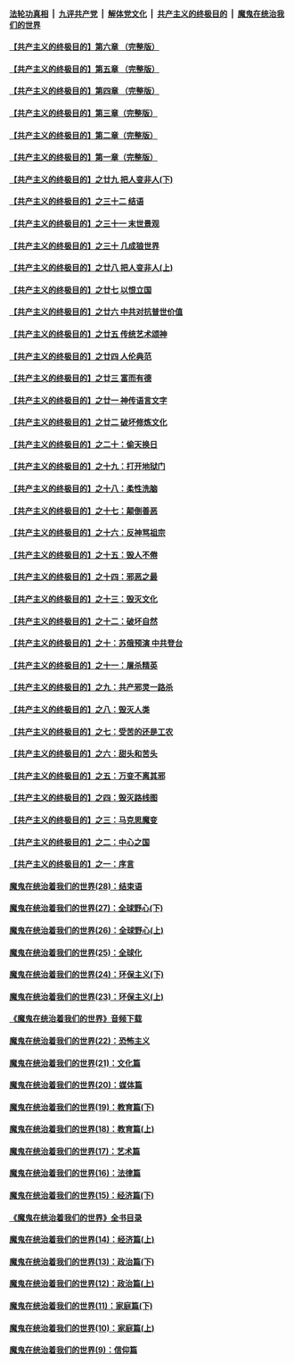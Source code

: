 

####  [法轮功真相](../../../../basic/blob/master/README.md?t=06201602) &nbsp;|&nbsp; [九评共产党](../../../../9ping.md/blob/master/README.md?t=06201602) &nbsp;|&nbsp; [解体党文化](../../../../jtdwh.md/blob/master/README.md?t=06201602)  &nbsp;|&nbsp; [共产主义的终极目的](../../../../gczydzjmd.md/blob/master/README.md?t=06201602) &nbsp;|&nbsp; [魔鬼在统治我们的世界](../../../../mgztzwmdsj.md/blob/master/README.md?t=06201602) 

#### [【共产主义的终极目的】第六章 （完整版）](../pages/nsc422/n11428913.md?t=06201602) 

#### [【共产主义的终极目的】第五章 （完整版）](../pages/nsc422/n11428912.md?t=06201602) 

#### [【共产主义的终极目的】第四章 （完整版）](../pages/nsc422/n11428907.md?t=06201602) 

#### [【共产主义的终极目的】第三章（完整版）](../pages/nsc422/n11428848.md?t=06201602) 

#### [【共产主义的终极目的】第二章（完整版）](../pages/nsc422/n11428831.md?t=06201602) 

#### [【共产主义的终极目的】第一章（完整版）](../pages/nsc422/n11417651.md?t=06201602) 

#### [【共产主义的终极目的】之廿九 把人变非人(下)](../pages/nsc422/n11344140.md?t=06201602) 

#### [【共产主义的终极目的】之三十二 结语](../pages/nsc422/n11360535.md?t=06201602) 

#### [【共产主义的终极目的】之三十一 末世景观](../pages/nsc422/n11351129.md?t=06201602) 

#### [【共产主义的终极目的】之三十 几成狼世界](../pages/nsc422/n11348280.md?t=06201602) 

#### [【共产主义的终极目的】之廿八 把人变非人(上)](../pages/nsc422/n11340492.md?t=06201602) 

#### [【共产主义的终极目的】之廿七 以恨立国](../pages/nsc422/n11336944.md?t=06201602) 

#### [【共产主义的终极目的】之廿六 中共对抗普世价值](../pages/nsc422/n11324785.md?t=06201602) 

#### [【共产主义的终极目的】之廿五 传统艺术颂神](../pages/nsc422/n11296396.md?t=06201602) 

#### [【共产主义的终极目的】之廿四 人伦典范](../pages/nsc422/n11296397.md?t=06201602) 

#### [【共产主义的终极目的】之廿三 富而有德](../pages/nsc422/n11283598.md?t=06201602) 

#### [【共产主义的终极目的】之廿一 神传语言文字](../pages/nsc422/n11263265.md?t=06201602) 

#### [【共产主义的终极目的】之廿二 破坏修炼文化](../pages/nsc422/n11245728.md?t=06201602) 

#### [【共产主义的终极目的】之二十：偷天换日](../pages/nsc422/n11238846.md?t=06201602) 

#### [【共产主义的终极目的】之十九：打开地狱门](../pages/nsc422/n11206376.md?t=06201602) 

#### [【共产主义的终极目的】之十八：柔性洗脑](../pages/nsc422/n11199994.md?t=06201602) 

#### [【共产主义的终极目的】之十七：颠倒善恶](../pages/nsc422/n11179782.md?t=06201602) 

#### [【共产主义的终极目的】之十六：反神骂祖宗](../pages/nsc422/n11166798.md?t=06201602) 

#### [【共产主义的终极目的】之十五：毁人不倦](../pages/nsc422/n11166792.md?t=06201602) 

#### [【共产主义的终极目的】之十四：邪恶之最](../pages/nsc422/n11150249.md?t=06201602) 

#### [【共产主义的终极目的】之十三：毁灭文化](../pages/nsc422/n11135227.md?t=06201602) 

#### [【共产主义的终极目的】之十二：破坏自然](../pages/nsc422/n11135214.md?t=06201602) 

#### [【共产主义的终极目的】之十：苏俄预演 中共登台](../pages/nsc422/n11118424.md?t=06201602) 

#### [【共产主义的终极目的】之十一：屠杀精英](../pages/nsc422/n11118442.md?t=06201602) 

#### [【共产主义的终极目的】之九：共产邪灵一路杀](../pages/nsc422/n11114139.md?t=06201602) 

#### [【共产主义的终极目的】之八：毁灭人类](../pages/nsc422/n11108503.md?t=06201602) 

#### [【共产主义的终极目的】之七：受苦的还是工农](../pages/nsc422/n11101809.md?t=06201602) 

#### [【共产主义的终极目的】之六：甜头和苦头](../pages/nsc422/n11096971.md?t=06201602) 

#### [【共产主义的终极目的】之五：万变不离其邪](../pages/nsc422/n11091285.md?t=06201602) 

#### [【共产主义的终极目的】之四：毁灭路线图](../pages/nsc422/n11086284.md?t=06201602) 

#### [【共产主义的终极目的】之三：马克思魔变](../pages/nsc422/n11061941.md?t=06201602) 

#### [【共产主义的终极目的】之二：中心之国](../pages/nsc422/n11047728.md?t=06201602) 

#### [【共产主义的终极目的】之一：序言](../pages/nsc422/n11086077.md?t=06201602) 

#### [魔鬼在统治着我们的世界(28)：结束语](../pages/nsc422/n10936246.md?t=06201602) 

#### [魔鬼在统治着我们的世界(27)：全球野心(下)](../pages/nsc422/n10928319.md?t=06201602) 

#### [魔鬼在统治着我们的世界(26)：全球野心(上)](../pages/nsc422/n10900318.md?t=06201602) 

#### [魔鬼在统治着我们的世界(25)：全球化](../pages/nsc422/n10788205.md?t=06201602) 

#### [魔鬼在统治着我们的世界(24)：环保主义(下)](../pages/nsc422/n10695307.md?t=06201602) 

#### [魔鬼在统治着我们的世界(23)：环保主义(上)](../pages/nsc422/n10688613.md?t=06201602) 

#### [《魔鬼在统治着我们的世界》音频下载](../pages/nsc422/n10635553.md?t=06201602) 

#### [魔鬼在统治着我们的世界(22)：恐怖主义](../pages/nsc422/n10614727.md?t=06201602) 

#### [魔鬼在统治着我们的世界(21)：文化篇](../pages/nsc422/n10597706.md?t=06201602) 

#### [魔鬼在统治着我们的世界(20)：媒体篇](../pages/nsc422/n10586579.md?t=06201602) 

#### [魔鬼在统治着我们的世界(19)：教育篇(下)](../pages/nsc422/n10564808.md?t=06201602) 

#### [魔鬼在统治着我们的世界(18)：教育篇(上)](../pages/nsc422/n10526970.md?t=06201602) 

#### [魔鬼在统治着我们的世界(17)：艺术篇](../pages/nsc422/n10499093.md?t=06201602) 

#### [魔鬼在统治着我们的世界(16)：法律篇](../pages/nsc422/n10485969.md?t=06201602) 

#### [魔鬼在统治着我们的世界(15)：经济篇(下)](../pages/nsc422/n10469975.md?t=06201602) 

#### [《魔鬼在统治着我们的世界》全书目录](../pages/nsc422/n10464261.md?t=06201602) 

#### [魔鬼在统治着我们的世界(14)：经济篇(上)](../pages/nsc422/n10457370.md?t=06201602) 

#### [魔鬼在统治着我们的世界(13)：政治篇(下)](../pages/nsc422/n10448270.md?t=06201602) 

#### [魔鬼在统治着我们的世界(12)：政治篇(上)](../pages/nsc422/n10444576.md?t=06201602) 

#### [魔鬼在统治着我们的世界(11)：家庭篇(下)](../pages/nsc422/n10440961.md?t=06201602) 

#### [魔鬼在统治着我们的世界(10)：家庭篇(上)](../pages/nsc422/n10435448.md?t=06201602) 

#### [魔鬼在统治着我们的世界(9)：信仰篇](../pages/nsc422/n10432159.md?t=06201602) 

